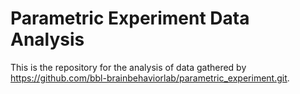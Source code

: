 # Parametric Experiment Data Analysis
This is the repository for the analysis of data gathered by https://github.com/bbl-brainbehaviorlab/parametric_experiment.git. 